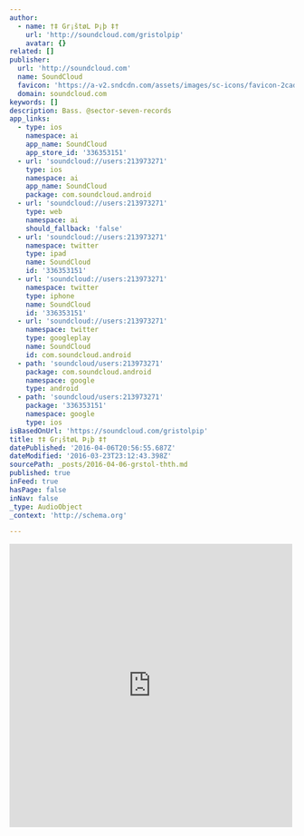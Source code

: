 ```yaml
---
author:
  - name: †‡ Gr¡štøL Þ¡þ ‡†
    url: 'http://soundcloud.com/gristolpip'
    avatar: {}
related: []
publisher:
  url: 'http://soundcloud.com'
  name: SoundCloud
  favicon: 'https://a-v2.sndcdn.com/assets/images/sc-icons/favicon-2cadd14b.ico'
  domain: soundcloud.com
keywords: []
description: Bass. @sector-seven-records
app_links:
  - type: ios
    namespace: ai
    app_name: SoundCloud
    app_store_id: '336353151'
  - url: 'soundcloud://users:213973271'
    type: ios
    namespace: ai
    app_name: SoundCloud
    package: com.soundcloud.android
  - url: 'soundcloud://users:213973271'
    type: web
    namespace: ai
    should_fallback: 'false'
  - url: 'soundcloud://users:213973271'
    namespace: twitter
    type: ipad
    name: SoundCloud
    id: '336353151'
  - url: 'soundcloud://users:213973271'
    namespace: twitter
    type: iphone
    name: SoundCloud
    id: '336353151'
  - url: 'soundcloud://users:213973271'
    namespace: twitter
    type: googleplay
    name: SoundCloud
    id: com.soundcloud.android
  - path: 'soundcloud/users:213973271'
    package: com.soundcloud.android
    namespace: google
    type: android
  - path: 'soundcloud/users:213973271'
    package: '336353151'
    namespace: google
    type: ios
isBasedOnUrl: 'https://soundcloud.com/gristolpip'
title: †‡ Gr¡štøL Þ¡þ ‡†
datePublished: '2016-04-06T20:56:55.687Z'
dateModified: '2016-03-23T23:12:43.398Z'
sourcePath: _posts/2016-04-06-grstol-thth.md
published: true
inFeed: true
hasPage: false
inNav: false
_type: AudioObject
_context: 'http://schema.org'

---
```

<iframe src="https://cdn.embedly.com/widgets/media.html?src=https%3A%2F%2Fw.soundcloud.com%2Fplayer%2F%3Fvisual%3Dtrue%26url%3Dhttp%253A%252F%252Fapi.soundcloud.com%252Fusers%252F213973271%26show_artwork%3Dtrue&amp;url=https%3A%2F%2Fsoundcloud.com%2Fgristolpip&amp;image=http%3A%2F%2Fi1.sndcdn.com%2Favatars-000212809501-tw8nwt-t500x500.jpg&amp;key=b7d04c9b404c499eba89ee7072e1c4f7&amp;type=text%2Fhtml&amp;schema=soundcloud" width="500" height="500" scrolling="no" frameborder="0" allowfullscreen="allowfullscreen" style=""></iframe>